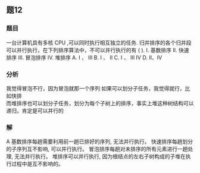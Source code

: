 ## 题12
### 题目
一台计算机具有多核 $\mathrm{{CPU}}$ ,可以同时执行相互独立的任务.
归并排序的各个归并段可以并行执行，在下列排序算法中，不可以并行执行的有 ( ).
I. 基数排序 
II. 快速排序 
III. 冒泡排序 
IV. 堆排序
A. I 、 III 
B. I 、 II 
C. I 、 III IV 
D. II、IV
### 分析
我觉得冒泡不行，因为冒泡就那一个序列
如果可以划分子任务，我觉得就行，比如快排\
而堆排序也可以划分子任务，划分为每个子树上的排序，事实上堆这种树结构可以递归，肯定是可以并行的
### 解
A
基数排序每趟需要利用前一趟已排好的序列, 无法并行执行。
快速排序每趟划分的子序列互不影响, 可以并行执行。
冒泡排序每趟对未排序的所有元素进行一趟处理, 无法并行执行。
堆排序可以并行执行, 因为根结点的左右子树构成的子堆在执行过程中是互不影响的。

